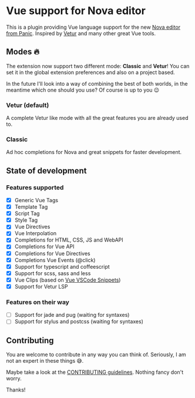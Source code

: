 # Vue support for Nova editor

This is a plugin providing Vue language support for the new [Nova editor from Panic](https://panic.com/nova/). Inspired by [Vetur](https://github.com/vuejs/vetur) and many other great Vue tools.

## Modes 🔥

The extension now support two different mode: **Classic** and **Vetur**! You can set it in the global extension preferences and also on a project based.

In the future I'll look into a way of combining the best of both worlds, in the meantime which one should you use? Of course is up to you 😉

### Vetur (default)

A complete Vetur like mode with all the great features you are already used to.

### Classic

Ad hoc completions for Nova and great snippets for faster development.

## State of development

### Features supported

-   [x] Generic Vue Tags
-   [x] Template Tag
-   [x] Script Tag
-   [x] Style Tag
-   [x] Vue Directives
-   [x] Vue Interpolation
-   [x] Completions for HTML, CSS, JS and WebAPI
-   [x] Completions for Vue API
-   [x] Completions for Vue Directives
-   [x] Completions Vue Events (@click)
-   [x] Support for typescript and coffeescript
-   [x] Support for scss, sass and less
-   [x] Vue Clips (based on [Vue VSCode Snippets](https://github.com/sdras/vue-vscode-snippets))
-   [x] Support for Vetur LSP

### Features on their way

-   [ ] Support for jade and pug (waiting for syntaxes)
-   [ ] Support for stylus and postcss (waiting for syntaxes)

## Contributing

You are welcome to contribute in any way you can think of. Seriously, I am not an expert in these things 😅.

Maybe take a look at the [CONTRIBUTING guidelines](./CONTRIBUTING.md). Nothing fancy don't worry.

Thanks!
